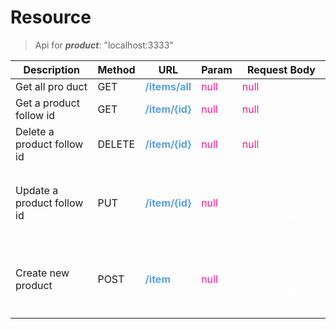 # Resource

> Api for ***product***: "localhost:3333"

| Description | Method | URL | Param| Request Body |
| ----------- | ------ | --- | ---- | ------------ |
|Get all pro duct|GET|<span style="color: #56A0DF">**/items/all**</span>| <span style="color: deeppink">null</span> | <span style="color: deeppink">null</span>|
|Get a product follow id|GET|<span style="color: #56A0DF">**/item/{id}**</span>|<span style="color: deeppink">null</span> | <span style="color: deeppink">null</span>|
|Delete a product follow id|DELETE|<span style="color: #56A0DF">**/item/{id}**</span>|<span style="color: deeppink">null</span> | <span style="color: deeppink">null</span>|
|Update a product follow id|PUT|<span style="color: #56A0DF">**/item/{id}**</span>|<span style="color: deeppink">null</span> | <pre style="color: white">{ <br>&nbsp;&nbsp;name: string, <br>&nbsp; desc: string, <br/>&nbsp;&nbsp;qty: number <br>}</span>|
|Create new product|POST|<span style="color: #56A0DF">**/item**</span>|<span style="color: deeppink">null</span> |  <pre style="color: white">{ <br>&nbsp;&nbsp;name: string, <br>&nbsp; desc: string, <br/>&nbsp;&nbsp;qty: number <br>}</span>|

